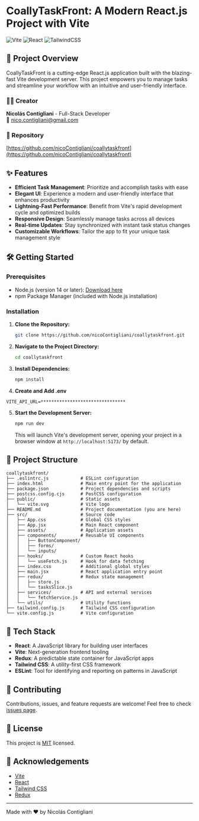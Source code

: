 # CoallyTaskFront: A Modern React.js Project with Vite

![Vite](https://img.shields.io/badge/vite-%23646CFF.svg?style=for-the-badge&logo=vite&logoColor=white)
![React](https://img.shields.io/badge/react-%2320232a.svg?style=for-the-badge&logo=react&logoColor=%2361DAFB)
![TailwindCSS](https://img.shields.io/badge/tailwindcss-%2338B2AC.svg?style=for-the-badge&logo=tailwind-css&logoColor=white)

## 🚀 Project Overview

CoallyTaskFront is a cutting-edge React.js application built with the blazing-fast Vite development server. This project empowers you to manage tasks and streamline your workflow with an intuitive and user-friendly interface.

### 👨‍💻 Creator

**Nicolás Contigliani** - Full-Stack Developer  
📧 [nico.contigliani@gmail.com](mailto:nico.contigliani@gmail.com)

### 🔗 Repository

[https://github.com/nicoContigliani/coallytaskfront](https://github.com/nicoContigliani/coallytaskfront)

## ✨ Features

- **Efficient Task Management**: Prioritize and accomplish tasks with ease
- **Elegant UI**: Experience a modern and user-friendly interface that enhances productivity
- **Lightning-Fast Performance**: Benefit from Vite's rapid development cycle and optimized builds
- **Responsive Design**: Seamlessly manage tasks across all devices
- **Real-time Updates**: Stay synchronized with instant task status changes
- **Customizable Workflows**: Tailor the app to fit your unique task management style

## 🛠️ Getting Started

### Prerequisites

- Node.js (version 14 or later): [Download here](https://nodejs.org/en/)
- npm Package Manager (included with Node.js installation)

### Installation

1. **Clone the Repository:**

   ```bash
   git clone https://github.com/nicoContigliani/coallytaskfront.git
   ```

2. **Navigate to the Project Directory:**

   ```bash
   cd coallytaskfront
   ```

3. **Install Dependencies:**

   ```bash
   npm install
   ```
4. **Create and Add .env**
```
VITE_API_URL=********************************

```

5. **Start the Development Server:**

   ```bash
   npm run dev
   ```

   This will launch Vite's development server, opening your project in a browser window at `http://localhost:5173/` by default.

## 📁 Project Structure

```
coallytaskfront/
├── .eslintrc.js            # ESLint configuration
├── index.html              # Main entry point for the application
├── package.json            # Project dependencies and scripts
├── postcss.config.cjs      # PostCSS configuration
├── public/                 # Static assets
│   └── vite.svg            # Vite logo
├── README.md               # Project documentation (you are here)
├── src/                    # Source code
│   ├── App.css             # Global CSS styles
│   ├── App.jsx             # Main React component
│   ├── assets/             # Application assets
│   ├── components/         # Reusable UI components
│   │   ├── ButtonComponent/
│   │   ├── forms/
│   │   └── inputs/
│   ├── hooks/              # Custom React hooks
│   │   └── useFetch.js     # Hook for data fetching
│   ├── index.css           # Additional global styles
│   ├── main.jsx            # React application entry point
│   ├── redux/              # Redux state management
│   │   ├── store.js
│   │   └── tasksSlice.js
│   ├── services/           # API and external services
│   │   └── fetchService.js
│   └── utils/              # Utility functions
├── tailwind.config.js      # Tailwind CSS configuration
└── vite.config.js          # Vite configuration
```

## 🧰 Tech Stack

- **React**: A JavaScript library for building user interfaces
- **Vite**: Next-generation frontend tooling
- **Redux**: A predictable state container for JavaScript apps
- **Tailwind CSS**: A utility-first CSS framework
- **ESLint**: Tool for identifying and reporting on patterns in JavaScript

## 🤝 Contributing

Contributions, issues, and feature requests are welcome! Feel free to check [issues page](https://github.com/nicoContigliani/coallytaskfront/issues).

## 📜 License

This project is [MIT](https://choosealicense.com/licenses/mit/) licensed.

## 🙏 Acknowledgements

- [Vite](https://vitejs.dev/)
- [React](https://reactjs.org/)
- [Tailwind CSS](https://tailwindcss.com/)
- [Redux](https://redux.js.org/)

---

Made with ❤️ by Nicolás Contigliani
```
